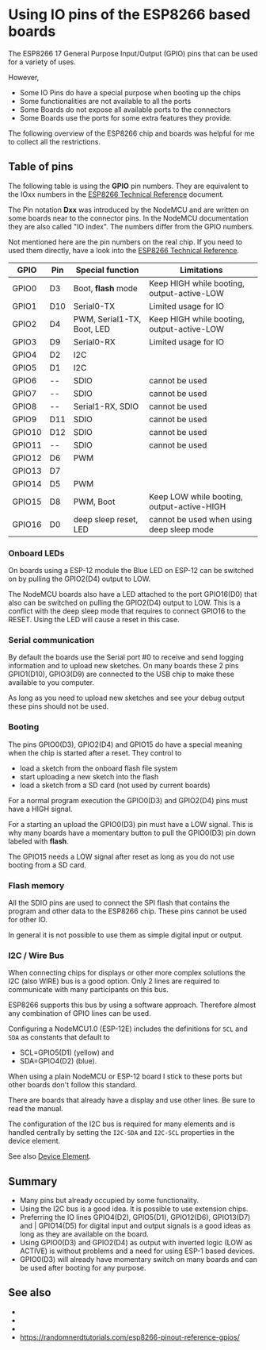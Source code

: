 # Using IO pins of the ESP8266 based boards

The ESP8266 17 General Purpose Input/Output (GPIO) pins that can be used for a variety of uses.

However,

* Some IO Pins do have a special purpose when booting up the chips
* Some functionalities are not available to all the ports
* Some Boards do not expose all available ports to the connectors
* Some Boards use the ports for some extra features they provide.

The following overview of the ESP8266 chip and boards was helpful for me to collect all the restrictions.

## Table of pins

The following table is using the **GPIO** pin numbers. They are equivalent to the IOxx numbers in the [ESP8266 Technical Reference] document.

The Pin notation **Dxx** was introduced by the NodeMCU and are written on some boards near to the connector pins. In the NodeMCU documentation they are also called "IO index". The numbers differ from the GPIO numbers.

Not mentioned here are the pin numbers on the real chip. If you need to used them directly, have a look into the [ESP8266 Technical Reference].

| GPIO   | Pin | Special function           | Limitations                                |
| ------ | --- | -------------------------- | ------------------------------------------ |
| GPIO0  | D3  | Boot, **flash** mode       | Keep HIGH while booting, output-active-LOW |
| GPIO1  | D10 | Serial0-TX                 | Limited usage for IO                       |
| GPIO2  | D4  | PWM, Serial1-TX, Boot, LED | Keep HIGH while booting, output-active-LOW |
| GPIO3  | D9  | Serial0-RX                 | Limited usage for IO                       |
| GPIO4  | D2  | I2C                        |
| GPIO5  | D1  | I2C                        |
| GPIO6  | --  | SDIO                       | cannot be used                             |
| GPIO7  | --  | SDIO                       | cannot be used                             |
| GPIO8  | --  | Serial1-RX, SDIO           | cannot be used                             |
| GPIO9  | D11 | SDIO                       | cannot be used                             |
| GPIO10 | D12 | SDIO                       | cannot be used                             |
| GPIO11 | --  | SDIO                       | cannot be used                             |
| GPIO12 | D6  | PWM                        |
| GPIO13 | D7  |                            |
| GPIO14 | D5  | PWM                        |
| GPIO15 | D8  | PWM, Boot                  | Keep LOW while booting, output-active-HIGH |
| GPIO16 | D0  | deep sleep reset, LED      | cannot be used when using deep sleep mode  |

### Onboard LEDs

On boards using a ESP-12 module the Blue LED on ESP-12 can be switched on by pulling the GPIO2(D4) output to LOW.

The NodeMCU boards also have a LED attached to the port GPIO16(D0) that also can be switched on pulling the GPIO2(D4) output to LOW.
This is a conflict with the deep sleep mode that requires to connect GPIO16 to the RESET. Using the LED will cause a reset in this case.

### Serial communication

By default the boards use the Serial port \#0 to receive and send logging information and to upload new sketches.
On many boards these 2 pins GPIO1(D10), GPIO3(D9) are connected to the USB chip to make these available to you computer.

As long as you need to upload new sketches and see your debug output these pins should not be used.

### Booting

The pins GPIO0(D3), GPIO2(D4) and GPIO15 do have a special meaning when the chip is started after a reset. They control to

* load a sketch from the onboard flash file system
* start uploading a new sketch into the flash
* load a sketch from a SD card (not used by current boards)

For a normal program execution the GPIO0(D3) and GPIO2(D4) pins must have a HIGH signal.

For a starting an upload the GPIO0(D3) pin must have a LOW signal.
This is why many boards have a momentary button to pull the GPIO0(D3) pin down labeled with **flash**.

The GPIO15 needs a LOW signal after reset as long as you do not use booting from a SD card.

### Flash memory

All the SDIO pins are used to connect the SPI flash that contains the program and other data to the ESP8266 chip.
These pins cannot be used for other IO.

In general it is not possible to use them as simple digital input or output.

### I2C / Wire Bus

When connecting chips for displays or other more complex solutions the I2C (also WIRE) bus is a good option.
Only 2 lines are required to communicate with many participants on this bus.

ESP8266 supports this bus by using a software approach. Therefore almost any combination of GPIO lines can be used.

Configuring a NodeMCU1.0 (ESP-12E) includes the definitions for `SCL` and `SDA` as constants that default to
* SCL=GPIO5(D1) (yellow) and
* SDA=GPIO4(D2) (blue).

When using a plain NodeMCU or ESP-12 board I stick to these ports but other boards don't follow this standard.

There are boards that already have a display and use other lines. Be sure to read the manual.

The configuration of the I2C bus is required for many elements and is handled centrally by setting the 
`I2C-SDA` and `I2C-SCL` properties in the device element.

See also [Device Element](../elements/device.md).


## Summary

* Many pins but already occupied by some functionality.
* Using the I2C bus is a good idea. It is possible to use extension chips.
* Preferring the IO lines GPIO4(D2), GPIO5(D1), GPIO12(D6), GPIO13(D7) and     |
GPIO14(D5) for digital input and output signals is a good ideas as long as they are available on the board.
* Using GPIO0(D3) and GPIO2(D4) as output with inverted logic (LOW as ACTIVE) is without problems  and a need for using ESP-1 based devices.
* GPIO0(D3) will already have momentary switch on many boards and can be used after booting for any purpose.

## See also

* [ESP8266 Technical Reference]: (https://www.espressif.com/sites/default/files/documentation/esp8266-technical_reference_en.pdf)
* [ESP8266EX datasheet]: (https://www.espressif.com/sites/default/files/documentation/0a-esp8266ex_datasheet_en.pdf)
* [NodeMCU Documentation]: (https://nodemcu.readthedocs.io/en/master/)
* <https://randomnerdtutorials.com/esp8266-pinout-reference-gpios/>

